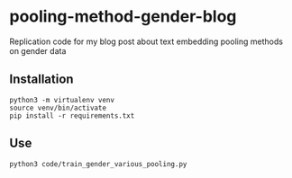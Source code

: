 # pooling-method-gender-blog
Replication code for my blog post about text embedding pooling methods on gender data

## Installation
```
python3 -m virtualenv venv
source venv/bin/activate
pip install -r requirements.txt
```

## Use
```
python3 code/train_gender_various_pooling.py
```
